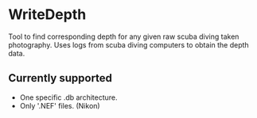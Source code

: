 # WriteDepth

Tool to find corresponding depth for any given raw scuba diving taken photography.
Uses logs from scuba diving computers to obtain the depth data.

## Currently supported

- One specific .db architecture.
- Only '.NEF' files. (Nikon)